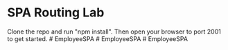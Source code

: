 # SPA Routing Lab

Clone the repo and run "npm install". Then open your browser to port 2001 to get started.
#   E m p l o y e e S P A  
 #   E m p l o y e e S P A  
 #   E m p l o y e e S P A  
 